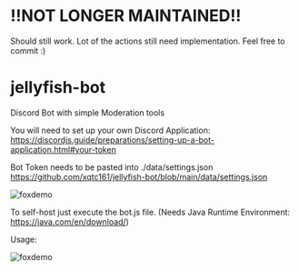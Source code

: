 # !!NOT LONGER MAINTAINED!!
 Should still work. Lot of the actions still need implementation. Feel free to commit :)
# jellyfish-bot
 Discord Bot with simple Moderation tools
 
 You will need to set up your own Discord Application: https://discordjs.guide/preparations/setting-up-a-bot-application.html#your-token
 
 Bot Token needs to be pasted into ./data/settings.json https://github.com/xqtc161/jellyfish-bot/blob/main/data/settings.json
  
 ![foxdemo](https://i.imgur.com/UkW7wDL.png)

 To self-host just execute the bot.js file. (Needs Java Runtime Environment: https://java.com/en/download/)
 
 Usage:

 ![foxdemo](https://i.imgur.com/X8EKeDO.png)
  
